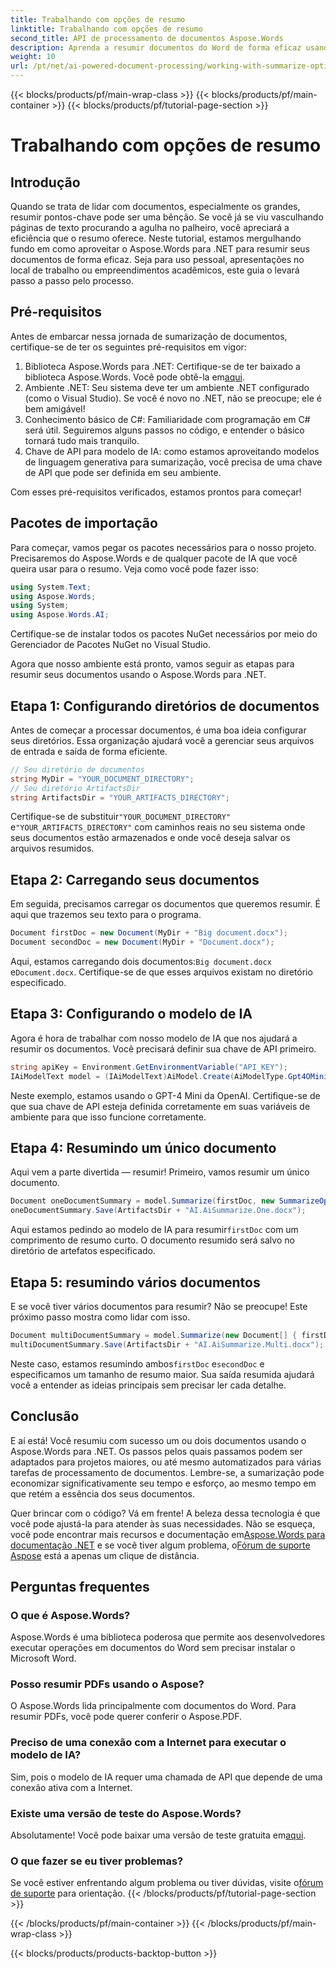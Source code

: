 ```yaml
---
title: Trabalhando com opções de resumo
linktitle: Trabalhando com opções de resumo
second_title: API de processamento de documentos Aspose.Words
description: Aprenda a resumir documentos do Word de forma eficaz usando o Aspose.Words para .NET com nosso guia passo a passo sobre integração de modelos de IA para obter insights rápidos.
weight: 10
url: /pt/net/ai-powered-document-processing/working-with-summarize-options/
---
```


{{< blocks/products/pf/main-wrap-class >}}
{{< blocks/products/pf/main-container >}}
{{< blocks/products/pf/tutorial-page-section >}}

# Trabalhando com opções de resumo

## Introdução

Quando se trata de lidar com documentos, especialmente os grandes, resumir pontos-chave pode ser uma bênção. Se você já se viu vasculhando páginas de texto procurando a agulha no palheiro, você apreciará a eficiência que o resumo oferece. Neste tutorial, estamos mergulhando fundo em como aproveitar o Aspose.Words para .NET para resumir seus documentos de forma eficaz. Seja para uso pessoal, apresentações no local de trabalho ou empreendimentos acadêmicos, este guia o levará passo a passo pelo processo.

## Pré-requisitos

Antes de embarcar nessa jornada de sumarização de documentos, certifique-se de ter os seguintes pré-requisitos em vigor:

1.  Biblioteca Aspose.Words para .NET: Certifique-se de ter baixado a biblioteca Aspose.Words. Você pode obtê-la em[aqui](https://releases.aspose.com/words/net/).
2. Ambiente .NET: Seu sistema deve ter um ambiente .NET configurado (como o Visual Studio). Se você é novo no .NET, não se preocupe; ele é bem amigável!
3. Conhecimento básico de C#: Familiaridade com programação em C# será útil. Seguiremos alguns passos no código, e entender o básico tornará tudo mais tranquilo.
4. Chave de API para modelo de IA: como estamos aproveitando modelos de linguagem generativa para sumarização, você precisa de uma chave de API que pode ser definida em seu ambiente.

Com esses pré-requisitos verificados, estamos prontos para começar!

## Pacotes de importação

Para começar, vamos pegar os pacotes necessários para o nosso projeto. Precisaremos do Aspose.Words e de qualquer pacote de IA que você queira usar para o resumo. Veja como você pode fazer isso:

```csharp
using System.Text;
using Aspose.Words;
using System;
using Aspose.Words.AI;
```

Certifique-se de instalar todos os pacotes NuGet necessários por meio do Gerenciador de Pacotes NuGet no Visual Studio.

Agora que nosso ambiente está pronto, vamos seguir as etapas para resumir seus documentos usando o Aspose.Words para .NET.

## Etapa 1: Configurando diretórios de documentos 

Antes de começar a processar documentos, é uma boa ideia configurar seus diretórios. Essa organização ajudará você a gerenciar seus arquivos de entrada e saída de forma eficiente.

```csharp
// Seu diretório de documentos
string MyDir = "YOUR_DOCUMENT_DIRECTORY"; 
// Seu diretório ArtifactsDir
string ArtifactsDir = "YOUR_ARTIFACTS_DIRECTORY"; 
```

 Certifique-se de substituir`"YOUR_DOCUMENT_DIRECTORY"` e`"YOUR_ARTIFACTS_DIRECTORY"` com caminhos reais no seu sistema onde seus documentos estão armazenados e onde você deseja salvar os arquivos resumidos.

## Etapa 2: Carregando seus documentos 

Em seguida, precisamos carregar os documentos que queremos resumir. É aqui que trazemos seu texto para o programa.

```csharp
Document firstDoc = new Document(MyDir + "Big document.docx");
Document secondDoc = new Document(MyDir + "Document.docx");
```

Aqui, estamos carregando dois documentos:`Big document.docx` e`Document.docx`. Certifique-se de que esses arquivos existam no diretório especificado.

## Etapa 3: Configurando o modelo de IA 

Agora é hora de trabalhar com nosso modelo de IA que nos ajudará a resumir os documentos. Você precisará definir sua chave de API primeiro. 

```csharp
string apiKey = Environment.GetEnvironmentVariable("API_KEY");
IAiModelText model = (IAiModelText)AiModel.Create(AiModelType.Gpt4OMini).WithApiKey(apiKey);
```

Neste exemplo, estamos usando o GPT-4 Mini da OpenAI. Certifique-se de que sua chave de API esteja definida corretamente em suas variáveis de ambiente para que isso funcione corretamente.

## Etapa 4: Resumindo um único documento

Aqui vem a parte divertida — resumir! Primeiro, vamos resumir um único documento. 

```csharp
Document oneDocumentSummary = model.Summarize(firstDoc, new SummarizeOptions() { SummaryLength = SummaryLength.Short });
oneDocumentSummary.Save(ArtifactsDir + "AI.AiSummarize.One.docx");
```

Aqui estamos pedindo ao modelo de IA para resumir`firstDoc` com um comprimento de resumo curto. O documento resumido será salvo no diretório de artefatos especificado.

## Etapa 5: resumindo vários documentos

E se você tiver vários documentos para resumir? Não se preocupe! Este próximo passo mostra como lidar com isso.

```csharp
Document multiDocumentSummary = model.Summarize(new Document[] { firstDoc, secondDoc }, new SummarizeOptions() { SummaryLength = SummaryLength.Long });
multiDocumentSummary.Save(ArtifactsDir + "AI.AiSummarize.Multi.docx");
```

 Neste caso, estamos resumindo ambos`firstDoc` e`secondDoc` e especificamos um tamanho de resumo maior. Sua saída resumida ajudará você a entender as ideias principais sem precisar ler cada detalhe.

## Conclusão

E aí está! Você resumiu com sucesso um ou dois documentos usando o Aspose.Words para .NET. Os passos pelos quais passamos podem ser adaptados para projetos maiores, ou até mesmo automatizados para várias tarefas de processamento de documentos. Lembre-se, a sumarização pode economizar significativamente seu tempo e esforço, ao mesmo tempo em que retém a essência dos seus documentos. 

Quer brincar com o código? Vá em frente! A beleza dessa tecnologia é que você pode ajustá-la para atender às suas necessidades. Não se esqueça, você pode encontrar mais recursos e documentação em[Aspose.Words para documentação .NET](https://reference.aspose.com/words/net/) e se você tiver algum problema, o[Fórum de suporte Aspose](https://forum.aspose.com/c/words/8/) está a apenas um clique de distância.

## Perguntas frequentes

### O que é Aspose.Words?
Aspose.Words é uma biblioteca poderosa que permite aos desenvolvedores executar operações em documentos do Word sem precisar instalar o Microsoft Word.

### Posso resumir PDFs usando o Aspose?
O Aspose.Words lida principalmente com documentos do Word. Para resumir PDFs, você pode querer conferir o Aspose.PDF.

### Preciso de uma conexão com a Internet para executar o modelo de IA?
Sim, pois o modelo de IA requer uma chamada de API que depende de uma conexão ativa com a Internet.

### Existe uma versão de teste do Aspose.Words?
 Absolutamente! Você pode baixar uma versão de teste gratuita em[aqui](https://releases.aspose.com/).

### O que fazer se eu tiver problemas?
 Se você estiver enfrentando algum problema ou tiver dúvidas, visite o[fórum de suporte](https://forum.aspose.com/c/words/8/) para orientação.
{{< /blocks/products/pf/tutorial-page-section >}}

{{< /blocks/products/pf/main-container >}}
{{< /blocks/products/pf/main-wrap-class >}}

{{< blocks/products/products-backtop-button >}}
